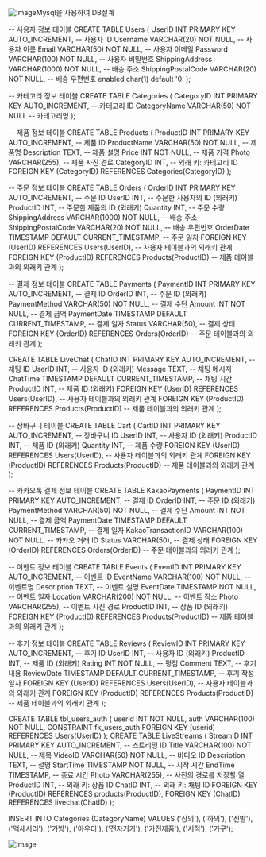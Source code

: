 ![image](https://github.com/parkwooiu/project/assets/157097383/c8d49440-7205-458f-8b14-8717ffe6e0e4)Mysql을 사용하여 DB설계

-- 사용자 정보 테이블
CREATE TABLE Users (
    UserID INT PRIMARY KEY AUTO_INCREMENT, -- 사용자 ID
    Username VARCHAR(20) NOT NULL, -- 사용자 이름
    Email VARCHAR(50) NOT NULL, -- 사용자 이메일
    Password VARCHAR(100) NOT NULL, -- 사용자 비밀번호
    ShippingAddress VARCHAR(1000) NOT NULL, -- 배송 주소
    ShippingPostalCode VARCHAR(20) NOT NULL, -- 배송 우편번호
    enabled char(1) default '0'
);

-- 카테고리 정보 테이블
CREATE TABLE Categories (
    CategoryID INT PRIMARY KEY AUTO_INCREMENT, -- 카테고리 ID
    CategoryName VARCHAR(50) NOT NULL -- 카테고리명
);

-- 제품 정보 테이블
CREATE TABLE Products (
    ProductID INT PRIMARY KEY AUTO_INCREMENT, -- 제품 ID
    ProductName VARCHAR(50) NOT NULL, -- 제품명
    Description TEXT, -- 제품 설명
    Price INT NOT NULL, -- 제품 가격
    Photo VARCHAR(255), -- 제품 사진 경로
    CategoryID INT, -- 외래 키: 카테고리 ID
    FOREIGN KEY (CategoryID) REFERENCES Categories(CategoryID)
);

-- 주문 정보 테이블
CREATE TABLE Orders (
    OrderID INT PRIMARY KEY AUTO_INCREMENT, -- 주문 ID
    UserID INT, -- 주문한 사용자의 ID (외래키)
    ProductID INT, -- 주문한 제품의 ID (외래키)
    Quantity INT, -- 주문 수량
    ShippingAddress VARCHAR(1000) NOT NULL, -- 배송 주소
    ShippingPostalCode VARCHAR(20) NOT NULL, -- 배송 우편번호
    OrderDate TIMESTAMP DEFAULT CURRENT_TIMESTAMP, -- 주문 일자
    FOREIGN KEY (UserID) REFERENCES Users(UserID), -- 사용자 테이블과의 외래키 관계
    FOREIGN KEY (ProductID) REFERENCES Products(ProductID) -- 제품 테이블과의 외래키 관계
);

-- 결제 정보 테이블
CREATE TABLE Payments (
    PaymentID INT PRIMARY KEY AUTO_INCREMENT, -- 결제 ID
    OrderID INT, -- 주문 ID (외래키)
    PaymentMethod VARCHAR(50) NOT NULL, -- 결제 수단
    Amount INT NOT NULL, -- 결제 금액
    PaymentDate TIMESTAMP DEFAULT CURRENT_TIMESTAMP, -- 결제 일자
    Status VARCHAR(50), -- 결제 상태
    FOREIGN KEY (OrderID) REFERENCES Orders(OrderID) -- 주문 테이블과의 외래키 관계
);

CREATE TABLE LiveChat (
    ChatID INT PRIMARY KEY AUTO_INCREMENT, -- 채팅 ID
    UserID INT, -- 사용자 ID (외래키)
    Message TEXT, -- 채팅 메시지
    ChatTime TIMESTAMP DEFAULT CURRENT_TIMESTAMP, -- 채팅 시간
    ProductID INT, -- 제품 ID (외래키)
    FOREIGN KEY (UserID) REFERENCES Users(UserID), -- 사용자 테이블과의 외래키 관계
    FOREIGN KEY (ProductID) REFERENCES Products(ProductID) -- 제품 테이블과의 외래키 관계
);

-- 장바구니 테이블
CREATE TABLE Cart (
    CartID INT PRIMARY KEY AUTO_INCREMENT, -- 장바구니 ID
    UserID INT, -- 사용자 ID (외래키)
    ProductID INT, -- 제품 ID (외래키)
    Quantity INT, -- 제품 수량
    FOREIGN KEY (UserID) REFERENCES Users(UserID), -- 사용자 테이블과의 외래키 관계
    FOREIGN KEY (ProductID) REFERENCES Products(ProductID) -- 제품 테이블과의 외래키 관계
);

-- 카카오톡 결제 정보 테이블
CREATE TABLE KakaoPayments (
    PaymentID INT PRIMARY KEY AUTO_INCREMENT, -- 결제 ID
    OrderID INT, -- 주문 ID (외래키)
    PaymentMethod VARCHAR(50) NOT NULL, -- 결제 수단
    Amount INT NOT NULL, -- 결제 금액
    PaymentDate TIMESTAMP DEFAULT CURRENT_TIMESTAMP, -- 결제 일자
    KakaoTransactionID VARCHAR(100) NOT NULL, -- 카카오 거래 ID
    Status VARCHAR(50), -- 결제 상태
    FOREIGN KEY (OrderID) REFERENCES Orders(OrderID) -- 주문 테이블과의 외래키 관계
);

-- 이벤트 정보 테이블
CREATE TABLE Events (
    EventID INT PRIMARY KEY AUTO_INCREMENT, -- 이벤트 ID
    EventName VARCHAR(100) NOT NULL, -- 이벤트명
    Description TEXT, -- 이벤트 설명
    EventDate TIMESTAMP NOT NULL, -- 이벤트 일자
    Location VARCHAR(200) NOT NULL, -- 이벤트 장소
    Photo VARCHAR(255), -- 이벤트 사진 경로
    ProductID INT, -- 상품 ID (외래키)
    FOREIGN KEY (ProductID) REFERENCES Products(ProductID) -- 제품 테이블과의 외래키 관계
);

-- 후기 정보 테이블
CREATE TABLE Reviews (
    ReviewID INT PRIMARY KEY AUTO_INCREMENT, -- 후기 ID
    UserID INT, -- 사용자 ID (외래키)
    ProductID INT, -- 제품 ID (외래키)
    Rating INT NOT NULL, -- 평점
    Comment TEXT, -- 후기 내용
    ReviewDate TIMESTAMP DEFAULT CURRENT_TIMESTAMP, -- 후기 작성 일자
    FOREIGN KEY (UserID) REFERENCES Users(UserID), -- 사용자 테이블과의 외래키 관계
    FOREIGN KEY (ProductID) REFERENCES Products(ProductID) -- 제품 테이블과의 외래키 관계
);

CREATE TABLE tbl_users_auth (
    userid INT NOT NULL,
    auth VARCHAR(100) NOT NULL,
    CONSTRAINT fk_users_auth FOREIGN KEY (userid) REFERENCES Users(UserID)
);
CREATE TABLE LiveStreams (
    StreamID INT PRIMARY KEY AUTO_INCREMENT, -- 스트리밍 ID
    Title VARCHAR(100) NOT NULL, -- 제목
    VideoID VARCHAR(50) NOT NULL, -- 비디오 ID
    Description TEXT, -- 설명
    StartTime TIMESTAMP NOT NULL, -- 시작 시간
    EndTime TIMESTAMP, -- 종료 시간
    Photo VARCHAR(255), -- 사진의 경로를 저장할 열
    ProductID INT, -- 외래 키: 상품 ID
    ChatID INT, -- 외래 키: 채팅 ID
    FOREIGN KEY (ProductID) REFERENCES products(ProductID),
    FOREIGN KEY (ChatID) REFERENCES livechat(ChatID)
);

INSERT INTO Categories (CategoryName)
VALUES ('상의'),
       ('하의'),
       ('신발'),
       ('액세서리'),
       ('가방'),
       ('아우터'),
       ('전자기기'),
       ('가전제품'),
       ('서적'),
       ('가구');

 ![image](https://github.com/parkwooiu/project/assets/157097383/d40def1d-5ba7-4147-bba1-7bcb6778d387)

